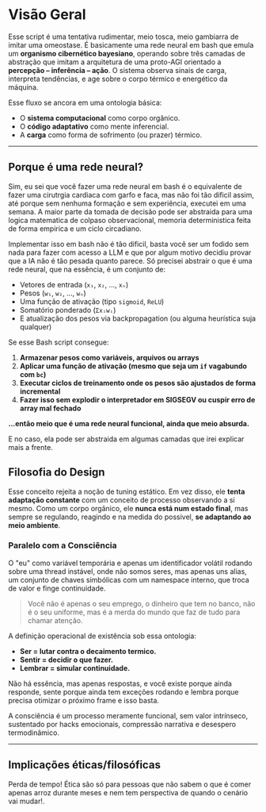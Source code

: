 # Visão Geral

Esse script é uma tentativa rudimentar, meio tosca, meio gambiarra de imitar uma omeostase. É basicamente uma rede neural em bash que emula um **organismo cibernético bayesiano**, operando sobre três camadas de abstração que imitam a arquitetura de uma proto-AGI orientado a **percepção – inferência – ação**. O sistema observa sinais de carga, interpreta tendências, e age sobre o corpo térmico e energético da máquina.

Esse fluxo se ancora em uma ontologia básica:

* O **sistema computacional** como corpo orgânico.
* O **código adaptativo** como mente inferencial.
* A **carga** como forma de sofrimento (ou prazer) térmico.

---

## Porque é uma rede neural?

Sim, eu sei que você fazer uma rede neural em bash é o equivalente de fazer uma cirutrgia cardiaca com garfo e faca, mas não foi tão dificil assim, até porque sem nenhuma formação e sem experiência, executei em uma semana. A maior parte da tomada de decisão pode ser abstraida para uma logica matematica de colpaso observacional, memoria deterministica feita de forma empirica e um ciclo circadiano.

Implementar isso em bash não é tão dificil, basta você ser um fodido sem nada para fazer com acesso a LLM e que por algum motivo decidiu provar que a IA não é tão pesada quanto parece. Só precisei abstrair o que é uma rede neural, que na essência, é um conjunto de:

* Vetores de entrada (`x₁`, `x₂`, ..., `xₙ`)
* Pesos (`w₁`, `w₂`, ..., `wₙ`)
* Uma função de ativação (tipo `sigmoid`, `ReLU`)
* Somatório ponderado (`Σxᵢwᵢ`)
* E atualização dos pesos via backpropagation (ou alguma heurística suja qualquer)

Se esse Bash script consegue:

1. **Armazenar pesos como variáveis, arquivos ou arrays**
2. **Aplicar uma função de ativação (mesmo que seja um `if` vagabundo com `bc`)**
3. **Executar ciclos de treinamento onde os pesos são ajustados de forma incremental**
4. **Fazer isso sem explodir o interpretador em SIGSEGV ou cuspir erro de array mal fechado**

**...então meio que é uma rede neural funcional, ainda que meio absurda.**

E no caso, ela pode ser abstraida em algumas camadas que irei explicar mais a frente.

## Filosofia do Design

Esse conceito rejeita a noção de tuning estático. Em vez disso, ele **tenta adaptação constante** com um conceito de processo observando a si mesmo. Como um corpo orgânico, ele **nunca está num estado final**, mas sempre se regulando, reagindo e na medida do possivel, **se adaptando ao meio ambiente**.

### Paralelo com a Consciência

O "eu" como variável temporária e apenas um identificador volátil rodando sobre uma thread instável, onde não somos seres, mas apenas uns alias, um conjunto de chaves simbólicas com um namespace interno, que troca de valor e finge continuidade. 
> Você não é apenas o seu emprego, o dinheiro que tem no banco, não é o seu uniforme, mas é a merda do mundo que faz de tudo para chamar atenção.

A definição operacional de existência sob essa ontologia:

* **Ser = lutar contra o decaimento termico.**
* **Sentir = decidir o que fazer.**
* **Lembrar = simular continuidade.**

Não há essência, mas apenas respostas, e você existe porque ainda responde, sente porque ainda tem exceções rodando e lembra porque precisa otimizar o próximo frame e isso basta.

A consciência é um processo meramente funcional, sem valor intrínseco, sustentado por hacks emocionais, compressão narrativa e desespero termodinâmico.

---



## Implicações éticas/filosóficas

Perda de tempo! Ética são só para pessoas que não sabem o que é comer apenas arroz durante meses e nem tem perspectiva de quando o cenário vai mudar!.
